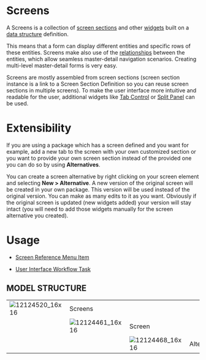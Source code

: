 # Screens

A Screens is a collection of [screen sections](/t/Screen-Sections) and other [widgets](/t/Screen-Widgets) built on a [data structure](/t/Data-Structures) definition.

This means that a form can display different entities and specific rows of these entities. Screens make also use of the [relationships](/t/Relationships) between the entities, which allow seamless master-detail navigation scenarios. Creating multi-level master-detail forms is very easy.

Screens are mostly assembled from screen sections (screen section instance is a link to a Screen Section Definition so you can reuse screen sections in multiple screens). To make the user interface more intuitive and readable for the user, additional widgets like [Tab Control](/t/Tab-Control) or [Split Panel](/t/Split-Panel) can be used.

# Extensibility

If you are using a package which has a screen defined and you want for example, add a new tab to the screen with your own customized section or you want to provide your own screen section instead of the provided one you can do so by using **Alternatives**.

You can create a screen alternative by right clicking on your screen element and selecting **New \> Alternative**. A new version of the original screen will be created in your own package. This version will be used instead of the original version. You can make as many edits to it as you want. Obviously if the original screen is updated (new widgets added) your version will stay intact (you will need to add those widgets manually for the screen alternative you created).

# Usage

-   [Screen Reference Menu Item](/t/Screen-Menu-Item)

-   [User Interface Workflow Task](/t/User-Interface-Task)

## MODEL STRUCTURE

|                      |                      |                      |             |
|----------------------|----------------------|----------------------|-------------|
| ![12124520_16x16](upload://iXIxJoOLjlciz6ErZ3f0MjuKSS9.png) | Screens              |                      |             |
|                      | ![12124461_16x16](upload://15iBBkuDe3b7wpXCN04fOW3dOxF.png) | Screen               |             |
|                      |                      | ![12124468_16x16](upload://rHyjGZzdqXiXnqM04EFOGi4T2Sl.png) | Alternative |
